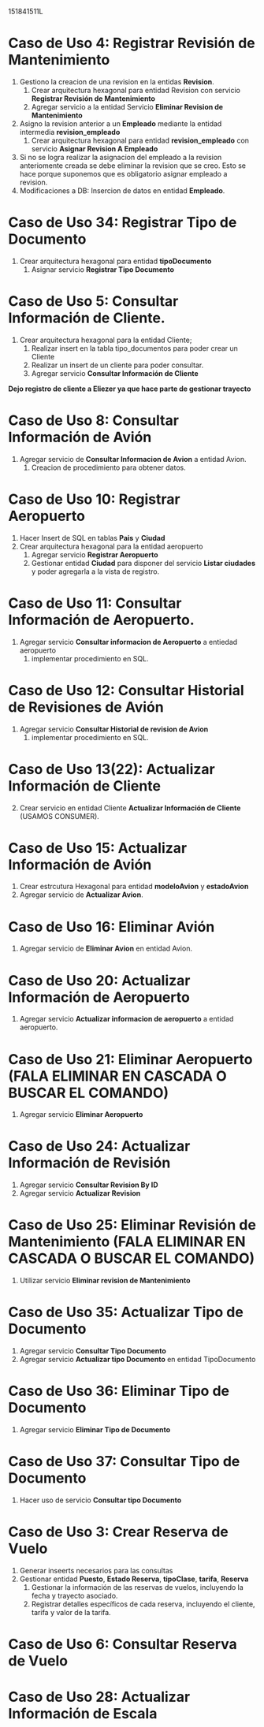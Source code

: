 151841511L
# Caso de Uso 4: Registrar Revisión de Mantenimiento
1. Gestiono la creacion de una revision en la entidas **Revision**.
    1. Crear arquitectura hexagonal para entidad Revision con servicio **Registrar Revisión de Mantenimiento**
    2. Agregar servicio a la entidad Servicio **Eliminar Revision de Mantenimiento**
2. Asigno la revision anterior a un **Empleado** mediante la entidad intermedia **revision_empleado**
    1. Crear arquitectura hexagonal para entidad **revision_empleado** con servicio **Asignar Revision A Empleado**
3. Si no se logra realizar la asignacion del empleado a la revision anteriomente creada se debe 
   eliminar la revision que se creo. Esto se hace porque suponemos que es obligatorio asignar empleado a revision.
4. Modificaciones a DB: Insercion de datos en entidad **Empleado**.

# Caso de Uso 34: Registrar Tipo de Documento
1. Crear arquitectura hexagonal para entidad **tipoDocumento**
    1. Asignar servicio **Registrar Tipo Documento**

#  Caso de Uso 5: Consultar Información de Cliente.
1. Crear arquitectura hexagonal para la entidad Cliente;
    1. Realizar insert en la tabla tipo_documentos para poder crear un Cliente
    2. Realizar un insert de un cliente para poder consultar.
    3. Agregar servicio **Consultar Información de Cliente**

**Dejo registro de cliente a Eliezer ya que hace parte de gestionar trayecto**

# Caso de Uso 8: Consultar Información de Avión
1. Agregar servicio de **Consultar Informacion de Avion** a entidad Avion.
    1. Creacion de procedimiento para obtener datos.

# Caso de Uso 10: Registrar Aeropuerto
1. Hacer Insert de SQL en tablas **Pais** y **Ciudad**
2. Crear arquitectura hexagonal para la entidad aeropuerto
    1. Agregar servicio **Registrar Aeropuerto**
    2. Gestionar entidad **Ciudad** para disponer del servicio **Listar ciudades** y poder agregarla a la vista de registro.

# Caso de Uso 11: Consultar Información de Aeropuerto.
1. Agregar servicio **Consultar informacion de Aeropuerto** a entiedad aeropuerto
    1. implementar procedimiento en SQL.

# Caso de Uso 12: Consultar Historial de Revisiones de Avión
1. Agregar servicio **Consultar Historial de revision de Avion**
    1. implementar procedimiento en SQL.

# Caso de Uso 13(22): Actualizar Información de Cliente
2. Crear servicio en entidad Cliente **Actualizar Información de Cliente** (USAMOS CONSUMER).

# Caso de Uso 15: Actualizar Información de Avión
1. Crear estrcutura Hexagonal para entidad **modeloAvion** y **estadoAvion**
2. Agregar servicio de **Actualizar Avion**.

# Caso de Uso 16: Eliminar Avión
1. Agregar servicio de **Eliminar Avion** en entidad Avion.

# Caso de Uso 20: Actualizar Información de Aeropuerto
1. Agregar servicio **Actualizar informacion de aeropuerto** a entidad aeropuerto.

# Caso de Uso 21: Eliminar Aeropuerto (FALA ELIMINAR EN CASCADA O BUSCAR EL COMANDO)
1. Agregar servicio **Eliminar Aeropuerto**

# Caso de Uso 24: Actualizar Información de Revisión
1. Agregar servicio **Consultar Revision By ID**
2. Agregar servicio **Actualizar Revision**

# Caso de Uso 25: Eliminar Revisión de Mantenimiento (FALA ELIMINAR EN CASCADA O BUSCAR EL COMANDO)
1. Utilizar servicio **Eliminar revision de Mantenimiento**

# Caso de Uso 35: Actualizar Tipo de Documento
1. Agregar servicio **Consultar Tipo Documento**
1. Agregar servicio **Actualizar tipo Documento** en entidad TipoDocumento

# Caso de Uso 36: Eliminar Tipo de Documento
1. Agregar servicio **Eliminar Tipo de Documento**

# Caso de Uso 37: Consultar Tipo de Documento
1. Hacer uso de servicio **Consultar tipo Documento**

# Caso de Uso 3: Crear Reserva de Vuelo
1. Generar inseerts necesarios para las consultas
2. Gestionar entidad **Puesto**, **Estado Reserva**, **tipoClase**, **tarifa**, **Reserva**
    1. Gestionar la información de las reservas de vuelos, incluyendo la fecha y trayecto asociado.
    2. Registrar detalles específicos de cada reserva, incluyendo el cliente, tarifa y valor de la tarifa.

# Caso de Uso 6: Consultar Reserva de Vuelo

# Caso de Uso 28: Actualizar Información de Escala



